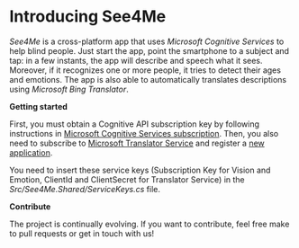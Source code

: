# Introducing See4Me

*See4Me* is a cross-platform app that uses *Microsoft Cognitive Services* to help blind people. Just start the app, point the smartphone to a subject and tap: in a few instants, the app will describe and speech what it sees. Moreover, if it recognizes one or more people, it tries to detect their ages and emotions. The app is also able to automatically translates descriptions using *Microsoft Bing Translator*.

**Getting started**

First, you must obtain a Cognitive API subscription key by following instructions in [Microsoft Cognitive Services subscription](https://www.microsoft.com/cognitive-services/en-us/sign-up). Then, you also need to subscribe to [Microsoft Translator Service](https://datamarket.azure.com/dataset/bing/microsofttranslator) and register a [new application](https://datamarket.azure.com/developer/applications).

You need to insert these service keys (Subscription Key for Vision and Emotion, ClientId and ClientSecret for Translator Service) in the *Src/See4Me.Shared/ServiceKeys.cs* file.

**Contribute**

The project is continually evolving. If you want to contribute, feel free make to pull requests or get in touch with us!
